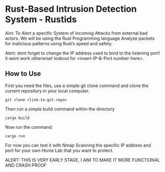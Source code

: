 # Rust-Based Intrusion Detection System - Rustids

Aim: To Alert a specific System of incoming Attacks from external bad actors. We will be using the Rust Programming language 
Analyze packets for malicious patterns using Rust’s speed and safety.

Alert: dont forget to change the IP address used to bind to the listening port! it wont work otherwise! lookout for <insert-IP-&-Port number-here>.

## How to Use

First you need the files, use a simple git clone command and clone the current repository in your local computer.

```
git clone <link-to-git-repo>
```

Then run a simple build command within the directory

```
cargo build
```

Now run the command:

```
cargo run
```

For now you can test it with Nmap Scanning the specific IP address and port for your own Home Lab that you want to protect.

ALERT: THIS IS VERY EARLY STAGE, I AIM TO MAKE IT MORE FUNCTIONAL AND CRASH PROOF
